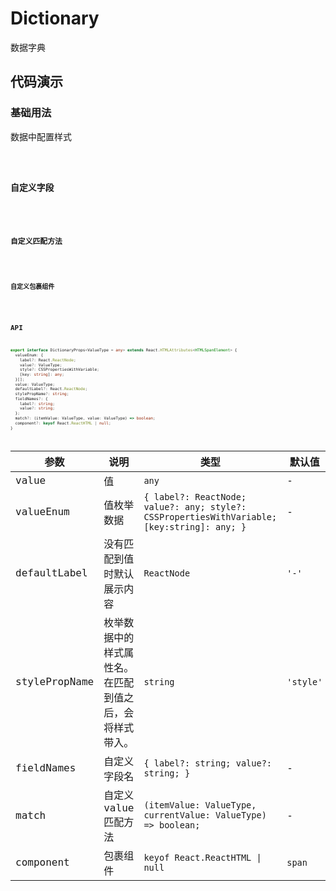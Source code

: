 # Dictionary

数据字典

## 代码演示

### 基础用法

数据中配置样式

<code src='./demos/basic.tsx' />

### 自定义字段

<code src='./demos/fieldNames.tsx' />

### 自定义匹配方法

<code src='./demos/match.tsx' />

### 自定义包裹组件

<code src='./demos/component.tsx' />

## API

```typescript
export interface DictionaryProps<ValueType = any> extends React.HTMLAttributes<HTMLSpanElement> {
  valueEnum: {
    label?: React.ReactNode;
    value?: ValueType;
    style?: CSSPropertiesWithVariable;
    [key: string]: any;
  }[];
  value: ValueType;
  defaultLabel?: React.ReactNode;
  stylePropName?: string;
  fieldNames?: {
    label?: string;
    value?: string;
  };
  match?: (itemValue: ValueType, value: ValueType) => boolean;
  component?: keyof React.ReactHTML | null;
}
```

| 参数 | 说明 | 类型 | 默认值 |
| --- | --- | --- | --- |
| value | 值 | `any` | - |
| valueEnum | 值枚举数据 | `{ label?: ReactNode; value?: any; style?: CSSPropertiesWithVariable; [key:string]: any; }` | - |
| defaultLabel | 没有匹配到值时默认展示内容 | `ReactNode` | `'-'` |
| stylePropName | 枚举数据中的样式属性名。<br/>在匹配到值之后，会将样式带入。 | `string` | `'style'` |
| fieldNames | 自定义字段名 | `{ label?: string; value?: string; }` | - |
| match | 自定义 value 匹配方法 | `(itemValue: ValueType, currentValue: ValueType) => boolean;` | - |
| component | 包裹组件 | `keyof React.ReactHTML \| null` | `span` |
